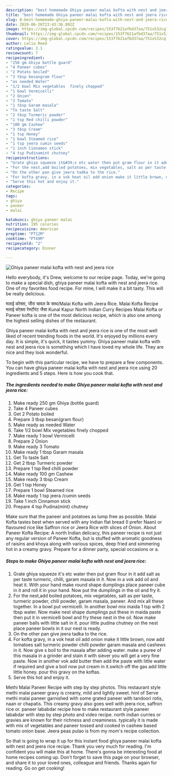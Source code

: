 ```yaml
---
description: "best homemade Ghiya paneer malai kofta with nest and jeera rice recipe | how long to cook Ghiya paneer malai kofta with nest and jeera rice"
title: "best homemade Ghiya paneer malai kofta with nest and jeera rice recipe | how long to cook Ghiya paneer malai kofta with nest and jeera rice"
slug: 8-best-homemade-ghiya-paneer-malai-kofta-with-nest-and-jeera-rice-recipe-how-long-to-cook-ghiya-paneer-malai-kofta-with-nest-and-jeera-rice
date: 2020-06-26T23:43:36.892Z
image: https://img-global.cpcdn.com/recipes/153f7621afbd37aa/751x532cq70/ghiya-paneer-malai-kofta-with-nest-and-jeera-rice-recipe-main-photo.jpg
thumbnail: https://img-global.cpcdn.com/recipes/153f7621afbd37aa/751x532cq70/ghiya-paneer-malai-kofta-with-nest-and-jeera-rice-recipe-main-photo.jpg
cover: https://img-global.cpcdn.com/recipes/153f7621afbd37aa/751x532cq70/ghiya-paneer-malai-kofta-with-nest-and-jeera-rice-recipe-main-photo.jpg
author: Lelia Reed
ratingvalue: 3.1
reviewcount: 7
recipeingredient:
- "250 gm Ghiya bottle guard"
- "4 Paneer cubes"
- "2 Potato boiled"
- "3 tbsp besangram flour"
- "as needed Water"
- "1/2 bowl Mix vegetables  finely chopped"
- "1 bowl Vermicelli"
- "2 Onion"
- "3 Tomato"
- "1 tbsp Garam masala"
- "To taste Salt"
- "2 tbsp Turmeric powder"
- "1 tsp Red chilli powder"
- "100 gm Cashew"
- "3 tbsp Cream"
- "1 tsp Honey"
- "1 bowl Steamed rice"
- "1 tsp jeera cumin seeds"
- "1 inch Cinnamon stick"
- "4 tsp Pudinamint chutney"
recipeinstructions:
- "Grate ghiya squeeze it&#39;s etc water then put gram flour in it add salt as per taste turmeric, chilli, garam masala in it. Now in a vok add oil and heat it. With your hand make round shape dumplings place paneer cube in it and roll it in your hand. Now put the dumplings in the oil and fry it."
- "For the nest,add boiled potatoes, mix vegetables, salt as per taste, turmeric powder, chili powder, garam masala, paneer. And mix all these together. In a bowl put vermicelli. In another bowl mix maida 1 tsp with 2 tbsp water. Now make nest shape dumplings put these in maida paste then put it in vermicelli bowl and fry these nest in the oil. Now make paneer balls with little salt in it. pour little pudina chutney on the nest place paneer bowls in it our nest is ready."
- "On the other pan give jeera tadka to the rice."
- "For kofta gravy, in a vok heat oil add onion make it little brown, now add tomatoes salt turmeric powder chilli powder garam masala and cashews in it. Now give s boil to the masala after adding water. make a puree of this masala in a grinder and stain it with siever you will get a very fine paste. Now in another vok add butter then add the paste with little water if required and give a boil now put cream in it.switch off the gas add little little honey. pour this gravy on the koftas."
- "Serve this hot and enjoy it."
categories:
- Recipe
tags:
- ghiya
- paneer
- malai

katakunci: ghiya paneer malai 
nutrition: 195 calories
recipecuisine: American
preptime: "PT12M"
cooktime: "PT49M"
recipeyield: "2"
recipecategory: Dinner

---
```



![Ghiya paneer malai kofta with nest and jeera rice](https://img-global.cpcdn.com/recipes/153f7621afbd37aa/751x532cq70/ghiya-paneer-malai-kofta-with-nest-and-jeera-rice-recipe-main-photo.jpg)

Hello everybody, it's Drew, welcome to our recipe page. Today, we're going to make a special dish, ghiya paneer malai kofta with nest and jeera rice. One of my favorites food recipe. For mine, I will make it a bit tasty. This will be really delicious.

मलाई कोफ्ता, जीरा चावल के साथ/Malai Kofta with Jeera Rice. Malai Kofta Recipe मलाई कोफ़्ता रेस्टौरंट जैसा Kunal Kapur North Indian Curry Recipes Malai Kofta or Paneer kofta is one of the most delicious recipe, which is also one among the highest selling dishes of the restaurant.

Ghiya paneer malai kofta with nest and jeera rice is one of the most well liked of recent trending foods in the world. It's enjoyed by millions every day. It is simple, it's quick, it tastes yummy. Ghiya paneer malai kofta with nest and jeera rice is something which I have loved my whole life. They are nice and they look wonderful.


To begin with this particular recipe, we have to prepare a few components. You can have ghiya paneer malai kofta with nest and jeera rice using 20 ingredients and 5 steps. Here is how you cook that.

<!--inarticleads1-->

##### The ingredients needed to make Ghiya paneer malai kofta with nest and jeera rice:

1. Make ready 250 gm Ghiya (bottle guard)
1. Take 4 Paneer cubes
1. Get 2 Potato boiled
1. Prepare 3 tbsp besan(gram flour)
1. Make ready as needed Water
1. Take 1/2 bowl Mix vegetables  finely chopped
1. Make ready 1 bowl Vermicelli
1. Prepare 2 Onion
1. Make ready 3 Tomato
1. Make ready 1 tbsp Garam masala
1. Get To taste Salt
1. Get 2 tbsp Turmeric powder
1. Prepare 1 tsp Red chilli powder
1. Make ready 100 gm Cashew
1. Make ready 3 tbsp Cream
1. Get 1 tsp Honey
1. Prepare 1 bowl Steamed rice
1. Make ready 1 tsp jeera /cumin seeds
1. Take 1 inch Cinnamon stick
1. Prepare 4 tsp Pudina(mint) chutney


Make sure that the paneer and potatoes as lump free as possible. Malai Kofta tastes best when served with any Indian flat bread (I prefer Naan) or flavoured rice like Saffron rice or Jeera Rice with slices of Onion. About Paneer Kofta Recipe: A north Indian delicacy, this paneer recipe is not just any regular version of Paneer Kofta, but is stuffed with aromatic goodness of raisins and khoya along with various spices, deep fried and simmering hot in a creamy gravy. Prepare for a dinner party, special occasions or a. 

<!--inarticleads2-->

##### Steps to make Ghiya paneer malai kofta with nest and jeera rice:

1. Grate ghiya squeeze it&#39;s etc water then put gram flour in it add salt as per taste turmeric, chilli, garam masala in it. Now in a vok add oil and heat it. With your hand make round shape dumplings place paneer cube in it and roll it in your hand. Now put the dumplings in the oil and fry it.
1. For the nest,add boiled potatoes, mix vegetables, salt as per taste, turmeric powder, chili powder, garam masala, paneer. And mix all these together. In a bowl put vermicelli. In another bowl mix maida 1 tsp with 2 tbsp water. Now make nest shape dumplings put these in maida paste then put it in vermicelli bowl and fry these nest in the oil. Now make paneer balls with little salt in it. pour little pudina chutney on the nest place paneer bowls in it our nest is ready.
1. On the other pan give jeera tadka to the rice.
1. For kofta gravy, in a vok heat oil add onion make it little brown, now add tomatoes salt turmeric powder chilli powder garam masala and cashews in it. Now give s boil to the masala after adding water. make a puree of this masala in a grinder and stain it with siever you will get a very fine paste. Now in another vok add butter then add the paste with little water if required and give a boil now put cream in it.switch off the gas add little little honey. pour this gravy on the koftas.
1. Serve this hot and enjoy it.


Methi Malai Paneer Recipe with step by step photos. This restaurant style methi malai paneer gravy is creamy, mild and lightly sweet. hint of Serve methi malai paneer garnished with some grated paneer with tandoori rotis, naan or chapatis. This creamy gravy also goes well with jeera rice, saffron rice or. paneer lababdar recipe how to make restaurant style paneer lababdar with step by step photo and video recipe. north indian curries or gravies are known for their richness and creaminess. typically it is made with mix of vegetables and paneer tossed and cooked in cashew based tomato onion base. Jeera peas pulao is from my mom&#39;s recipe collection. 

So that is going to wrap it up for this instant food ghiya paneer malai kofta with nest and jeera rice recipe. Thank you very much for reading. I'm confident you will make this at home. There's gonna be interesting food at home recipes coming up. Don't forget to save this page on your browser, and share it to your loved ones, colleague and friends. Thanks again for reading. Go on get cooking!
